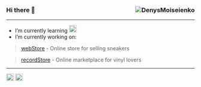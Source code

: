 
### Hi there 👋 <img src="https://komarev.com/ghpvc/?username=DenysMoiseienko" alt="DenysMoiseienko" align="right"/>
---
-  I’m currently learning <img src='https://emojis.slackmojis.com/emojis/images/1450733280/232/java.png?1450733280' alt='java' height='20'> 
-  I’m currently working on:

> [webStore](http://thebeststore.mariia.top) - Online store for selling sneakers

> [recordStore](https://thebeststore.herokuapp.com) - Online marketplace for vinyl lovers
---
[<img src='https://cdn.jsdelivr.net/npm/simple-icons@3.0.1/icons/linkedin.svg' alt='linkedin' height='20'>](https://www.linkedin.com/in/denys-moiseienko/) 
[<img src='https://cdn.jsdelivr.net/npm/simple-icons@3.0.1/icons/instagram.svg' alt='instagram' height='20'>](https://www.instagram.com/dnsukraine/) 

<!--
**DenysMoiseienko/DenysMoiseienko** is a ✨ _special_ ✨ repository because its `README.md` (this file) appears on your GitHub profile.

Here are some ideas to get you started:

- 🔭 I’m currently working on ...
- 🌱 I’m currently learning ...
- 👯 I’m looking to collaborate on ...
- 🤔 I’m looking for help with ...
- 💬 Ask me about ...
- 📫 How to reach me: ...
- 😄 Pronouns: ...
- ⚡ Fun fact: ...
-->

